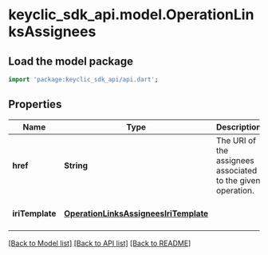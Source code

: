 # keyclic_sdk_api.model.OperationLinksAssignees

## Load the model package
```dart
import 'package:keyclic_sdk_api/api.dart';
```

## Properties
Name | Type | Description | Notes
------------ | ------------- | ------------- | -------------
**href** | **String** | The URI of the assignees associated to the given operation. | [optional] [default to null]
**iriTemplate** | [**OperationLinksAssigneesIriTemplate**](OperationLinksAssigneesIriTemplate.md) |  | [optional] [default to null]

[[Back to Model list]](../README.md#documentation-for-models) [[Back to API list]](../README.md#documentation-for-api-endpoints) [[Back to README]](../README.md)


